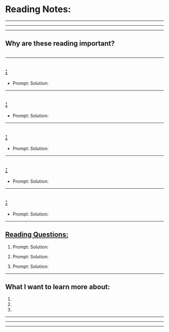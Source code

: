 # **Reading Notes:**

---
---
---

## Why are these reading important?

```
```

---

## [**:**]()

* Prompt:
  Solution:


---

## [**:**]()

* Prompt: 
  Solution:


---

## [**:**]()

* Prompt: 
  Solution: 

---

## [**:**]()

* Prompt: 
  Solution: 

---

## [**:**]()

* Prompt: 
  Solution: 


---


## [**Reading Questions:**]()

1. Prompt: 
  Solution: 

1. Prompt:
  Solution:

1. Prompt:
  Solution:

---

## **What I want to learn more about:**

1.
1.
1.

---
---
---